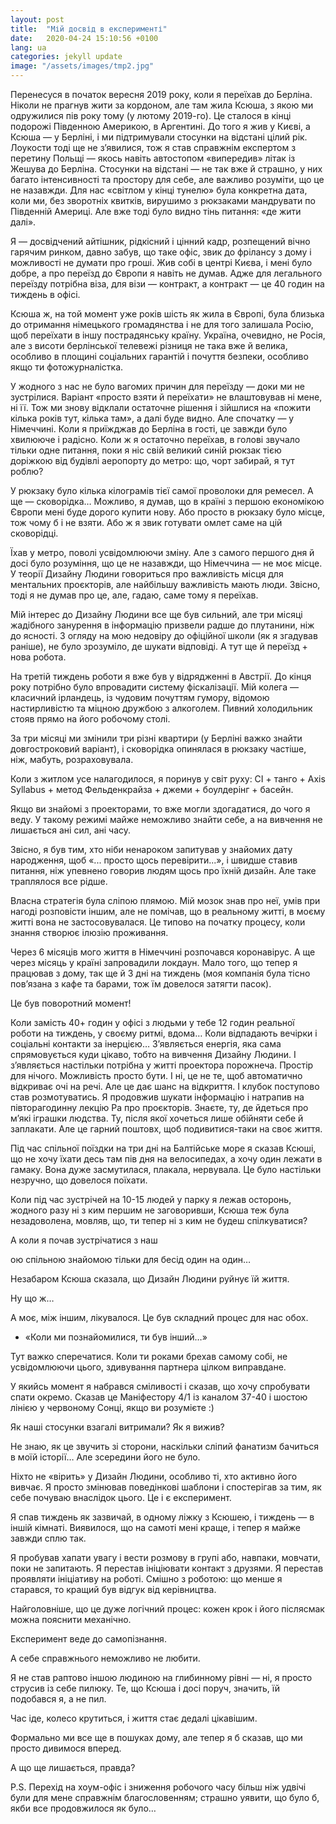 ```yaml
---
layout: post
title:  "Мій досвід в експерименті"
date:   2020-04-24 15:10:56 +0100
lang: ua
categories: jekyll update
image: "/assets/images/tmp2.jpg"
---
```


Перенесуся в початок вересня 2019 року, коли я переїхав до Берліна. Ніколи не прагнув жити за кордоном, але там жила Ксюша, з якою ми одружилися пів року тому (у лютому 2019-го). Це сталося в кінці подорожі Південною Америкою, в Аргентині. До того я жив у Києві, а Ксюша — у Берліні, і ми підтримували стосунки на відстані цілий рік. Лоукости тоді ще не з’явилися, тож я став справжнім експертом з перетину Польщі — якось навіть автостопом «випередив» літак із Жешува до Берліна. Стосунки на відстані — не так вже й страшно, у них багато інтенсивності та простору для себе, але важливо розуміти, що це не назавжди. Для нас «світлом у кінці тунелю» була конкретна дата, коли ми, без зворотніх квитків, вирушимо з рюкзаками мандрувати по Південній Америці. Але вже тоді було видно тінь питання: «де жити далі».

Я — досвідчений айтішник, рідкісний і цінний кадр, розпещений вічно гарячим ринком, давно забув, що таке офіс, звик до фрілансу з дому і можливості не думати про гроші. Жив собі в центрі Києва, і мені було добре, а про переїзд до Європи я навіть не думав. Адже для легального переїзду потрібна віза, для візи — контракт, а контракт — це 40 годин на тиждень в офісі.

Ксюша ж, на той момент уже років шість як жила в Європі, була близька до отримання німецького громадянства і не для того залишала Росію, щоб переїхати в іншу пострадянську країну. Україна, очевидно, не Росія, але з висоти берлінської телевежі різниця не така вже й велика, особливо в площині соціальних гарантій і почуття безпеки, особливо якщо ти фотожурналістка.

У жодного з нас не було вагомих причин для переїзду — доки ми не зустрілися. Варіант «просто взяти й переїхати» не влаштовував ні мене, ні її. Тож ми знову відклали остаточне рішення і зійшлися на «пожити кілька років тут, кілька там», а далі буде видно. Але спочатку — у Німеччині. Коли я приїжджав до Берліна в гості, це завжди було хвилююче і радісно. Коли ж я остаточно переїхав, в голові звучало тільки одне питання, поки я ніс свій великий синій рюкзак тією доріжкою від будівлі аеропорту до метро: що, чорт забирай, я тут роблю?

У рюкзаку було кілька кілограмів тієї самої проволоки для ремесел. А ще — сковорідка… Можливо, я думав, що в країні з першою економікою Європи мені буде дорого купити нову. Або просто в рюкзаку було місце, тож чому б і не взяти. Або ж я звик готувати омлет саме на цій сковорідці.

Їхав у метро, поволі усвідомлюючи зміну. Але з самого першого дня й досі було розуміння, що це не назавжди, що Німеччина — не моє місце. У теорії Дизайну Людини говориться про важливість місця для ментальних проєкторів, але найбільшу важливість мають люди. Звісно, тоді я не думав про це, але, гадаю, саме тому я переїхав.

Мій інтерес до Дизайну Людини все ще був сильний, але три місяці жадібного занурення в інформацію призвели радше до плутанини, ніж до ясності. З огляду на мою недовіру до офіційної школи (як я згадував раніше), не було зрозуміло, де шукати відповіді. А тут ще й переїзд + нова робота.

На третій тиждень роботи я вже був у відрядженні в Австрії. До кінця року потрібно було впровадити систему фіскалізації. Мій колега — класичний ірландець, із чудовим почуттям гумору, відомою настирливістю та міцною дружбою з алкоголем. Пивний холодильник стояв прямо на його робочому столі.

За три місяці ми змінили три різні квартири (у Берліні важко знайти довгостроковий варіант), і сковорідка опинялася в рюкзаку частіше, ніж, мабуть, розраховувала.

Коли з житлом усе налагодилося, я поринув у світ руху: CI + танго + Axis Syllabus + метод Фельденкрайза + джеми + боулдерінг + басейн.

Якщо ви знайомі з проекторами, то вже могли здогадатися, до чого я веду. У такому режимі майже неможливо знайти себе, а на вивчення не лишається ані сил, ані часу.

Звісно, я був тим, хто ніби ненароком запитував у знайомих дату народження, щоб «... просто щось перевірити...», і швидше ставив питання, ніж упевнено говорив людям щось про їхній дизайн. Але таке траплялося все рідше.

Власна стратегія була сліпою плямою. Мій мозок знав про неї, умів при нагоді розповісти іншим, але не помічав, що в реальному житті, в моєму житті вона не застосовувалася. Це типово на початку процесу, коли знання створює ілюзію проживання.

Через 6 місяців мого життя в Німеччині розпочався коронавірус. А ще через місяць у країні запровадили локдаун. Мало того, що тепер я працював з дому, так ще й 3 дні на тиждень (моя компанія була тісно пов’язана з кафе та барами, тож їм довелося затягти пасок).

Це був поворотний момент!

Коли замість 40+ годин у офісі з людьми у тебе 12 годин реальної роботи на тиждень, у своєму ритмі, вдома… Коли відпадають вечірки і соціальні контакти за інерцією… З’являється енергія, яка сама спрямовується куди цікаво, тобто на вивчення Дизайну Людини. І з’являється настільки потрібна у житті проектора порожнеча. Простір для нічого. Можливість просто бути. І ні, це не те, щоб автоматично відкриває очі на речі. Але це дає шанс на відкриття. І клубок поступово став розмотуватись. Я продовжив шукати інформацію і натрапив на півторагодинну лекцію Ра про проєкторів. Знаєте, ту, де йдеться про м’які іграшки людства. Ту, після якої хочеться лише обійняти себе й заплакати. Але це гарний поштовх, щоб подивитися-таки на своє життя.

Під час спільної поїздки на три дні на Балтійське море я сказав Ксюші, що не хочу їхати десь там пів дня на велосипедах, а хочу один лежати в гамаку. Вона дуже засмутилася, плакала, нервувала. Це було настільки незручно, що довелося поїхати.

Коли під час зустрічей на 10-15 людей у парку я лежав осторонь, жодного разу ні з ким першим не заговоривши, Ксюша теж була незадоволена, мовляв, що, ти тепер ні з ким не будеш спілкуватися?

А коли я почав зустрічатися з наш

ою спільною знайомою тільки для бесід один на один…

Незабаром Ксюша сказала, що Дизайн Людини руйнує їй життя.

Ну що ж…

А моє, між іншим, лікувалося. Це був складний процес для нас обох.

- «Коли ми познайомилися, ти був інший…»

Тут важко сперечатися. Коли ти роками брехав самому собі, не усвідомлюючи цього, здивування партнера цілком виправдане.

У якийсь момент я набрався сміливості і сказав, що хочу спробувати спати окремо. Сказав це Маніфестору 4/1 із каналом 37-40 і шостою лінією у червоному Сонці, якщо ви розумієте :)

Як наші стосунки взагалі витримали? Як я вижив?

Не знаю, як це звучить зі сторони, наскільки сліпий фанатизм бачиться в моїй історії… Але зсередини його не було.

Ніхто не «вірить» у Дизайн Людини, особливо ті, хто активно його вивчає. Я просто змінював поведінкові шаблони і спостерігав за тим, як себе почуваю внаслідок цього. Це і є експеримент.

Я спав тиждень як зазвичай, в одному ліжку з Ксюшею, і тиждень — в іншій кімнаті. Виявилося, що на самоті мені краще, і тепер я майже завжди сплю так.

Я пробував хапати увагу і вести розмову в групі або, навпаки, мовчати, поки не запитають. Я перестав ініціювати контакт з друзями. Я перестав проявляти ініціативу на роботі. Смішно з роботою: що менше я старався, то кращий був відгук від керівництва.

Найголовніше, що це дуже логічний процес: кожен крок і його післясмак можна пояснити механічно.

Експеримент веде до самопізнання.

А себе справжнього неможливо не любити.

Я не став раптово іншою людиною на глибинному рівні — ні, я просто струсив із себе пилюку. Те, що Ксюша і досі поруч, значить, їй подобався я, а не пил.

Час іде, колесо крутиться, і життя стає дедалі цікавішим.

Формально ми все ще в пошуках дому, але тепер я б сказав, що ми просто дивимося вперед.

А що ще лишається, правда?

P.S. Перехід на хоум-офіс і зниження робочого часу більш ніж удвічі були для мене справжнім благословенням; страшно уявити, що було б, якби все продовжилося як було…


[jekyll-docs]: https://jekyllrb.com/docs/home
[jekyll-gh]:   https://github.com/jekyll/jekyll
[jekyll-talk]: https://talk.jekyllrb.com/
